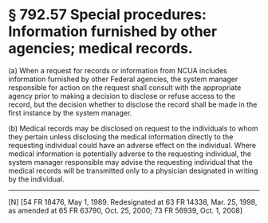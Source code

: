 # § 792.57   Special procedures: Information furnished by other agencies; medical records.

(a) When a request for records or information from NCUA includes information furnished by other Federal agencies, the system manager responsible for action on the request shall consult with the appropriate agency prior to making a decision to disclose or refuse access to the record, but the decision whether to disclose the record shall be made in the first instance by the system manager. 


(b) Medical records may be disclosed on request to the individuals to whom they pertain unless disclosing the medical information directly to the requesting individual could have an adverse effect on the individual. Where medical information is potentially adverse to the requesting individual, the system manager responsible may advise the requesting individual that the medical records will be transmitted only to a physician designated in writing by the individual.



---

[N] [54 FR 18476, May 1, 1989. Redesignated at 63 FR 14338, Mar. 25, 1998, as amended at 65 FR 63790, Oct. 25, 2000; 73 FR 56939, Oct. 1, 2008]




